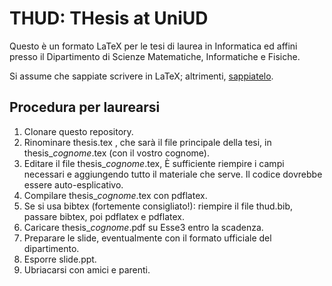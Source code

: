 # THUD: THesis at UniUD

Questo è un formato LaTeX per le tesi di laurea in Informatica ed affini presso il Dipartimento di Scienze Matematiche, Informatiche e Fisiche.

Si assume che sappiate scrivere in LaTeX; altrimenti, [sappiatelo](https://www.learnlatex.org/en/).

## Procedura per laurearsi

1. Clonare questo repository.
2. Rinominare thesis.tex , che sarà il file principale della tesi, in thesis_*cognome*.tex (con il vostro cognome). 
3. Editare il file thesis_*cognome*.tex,  È sufficiente riempire i campi necessari e aggiungendo tutto il materiale che serve. Il codice dovrebbe essere auto-esplicativo.
4. Compilare thesis_*cognome*.tex con pdflatex.
5. Se si usa bibtex (fortemente consigliato!): riempire il file thud.bib, passare bibtex, poi pdflatex e pdflatex.
6. Caricare thesis_*cognome*.pdf su Esse3 entro la scadenza.
7. Preparare le slide, eventualmente con il formato ufficiale del dipartimento.
8. Esporre slide.ppt.
9. Ubriacarsi con amici e parenti.
